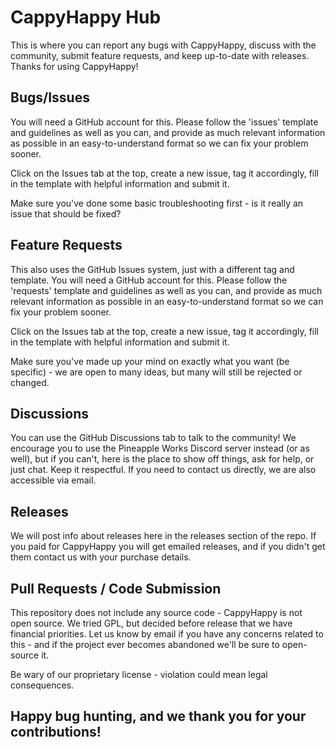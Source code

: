 # CappyHappy Hub

This is where you can report any bugs with CappyHappy, discuss with the community, submit feature requests, and keep up-to-date with releases. Thanks for using CappyHappy!

## Bugs/Issues

You will need a GitHub account for this. Please follow the 'issues' template and guidelines as well as you can, and provide as much relevant information as possible in an easy-to-understand format so we can fix your problem sooner.

Click on the Issues tab at the top, create a new issue, tag it accordingly, fill in the template with helpful information and submit it.

Make sure you've done some basic troubleshooting first - is it really an issue that should be fixed?

## Feature Requests

This also uses the GitHub Issues system, just with a different tag and template. You will need a GitHub account for this. Please follow the 'requests' template and guidelines as well as you can, and provide as much relevant information as possible in an easy-to-understand format so we can fix your problem sooner.

Click on the Issues tab at the top, create a new issue, tag it accordingly, fill in the template with helpful information and submit it.

Make sure you've made up your mind on exactly what you want (be specific) - we are open to many ideas, but many will still be rejected or changed.

## Discussions

You can use the GitHub Discussions tab to talk to the community! We encourage you to use the Pineapple Works Discord server instead (or as well), but if you can't, here is the place to show off things, ask for help, or just chat. Keep it respectful. If you need to contact us directly, we are also accessible via email.

## Releases

We will post info about releases here in the releases section of the repo. If you paid for CappyHappy you will get emailed releases, and if you didn't get them contact us with your purchase details.

## Pull Requests / Code Submission

This repository does not include any source code - CappyHappy is not open source. We tried GPL, but decided before release that we have financial priorities. Let us know by email if you have any concerns related to this - and if the project ever becomes abandoned we'll be sure to open-source it.

Be wary of our proprietary license - violation could mean legal consequences.

## Happy bug hunting, and we thank you for your contributions!
